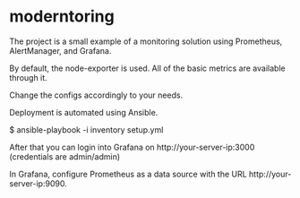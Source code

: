 # moderntoring

The project is a small example of a monitoring solution using Prometheus, AlertManager, and Grafana. 

By default, the node-exporter is used. All of the basic metrics are available through it. 

Change the configs accordingly to your needs.

Deployment is automated using Ansible.

$ ansible-playbook -i inventory setup.yml

After that you can login into Grafana on http://your-server-ip:3000 (credentials are admin/admin)

In Grafana, configure Prometheus as a data source with the URL http://your-server-ip:9090.
